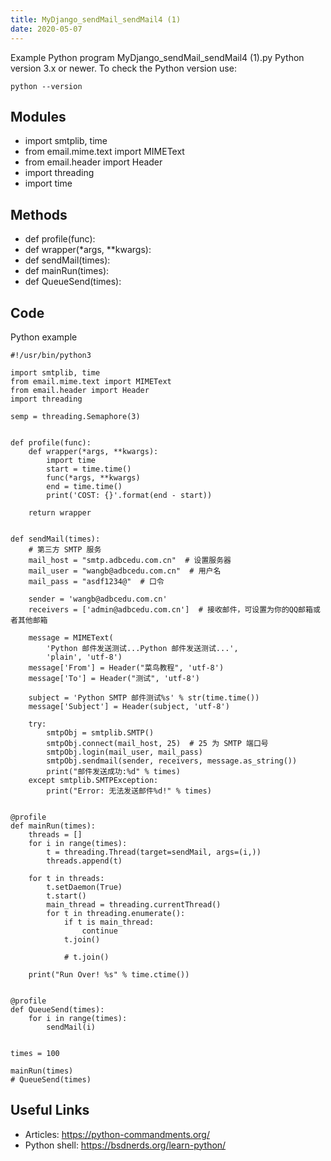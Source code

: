 ```yaml
---
title: MyDjango_sendMail_sendMail4 (1)
date: 2020-05-07
---
```

Example Python program MyDjango_sendMail_sendMail4 (1).py
Python version 3.x or newer.
To check the Python version use:

    python --version

## Modules

* import smtplib, time
* from email.mime.text import MIMEText
* from email.header import Header
* import threading
* import time

## Methods

* def profile(func):
* def wrapper(*args, **kwargs):
* def sendMail(times):
* def mainRun(times):
* def QueueSend(times):

## Code

Python example

    #!/usr/bin/python3
    
    import smtplib, time
    from email.mime.text import MIMEText
    from email.header import Header
    import threading
    
    semp = threading.Semaphore(3)
    
    
    def profile(func):
        def wrapper(*args, **kwargs):
            import time
            start = time.time()
            func(*args, **kwargs)
            end = time.time()
            print('COST: {}'.format(end - start))
    
        return wrapper
    
    
    def sendMail(times):
        # 第三方 SMTP 服务
        mail_host = "smtp.adbcedu.com.cn"  # 设置服务器
        mail_user = "wangb@adbcedu.com.cn"  # 用户名
        mail_pass = "asdf1234@"  # 口令
    
        sender = 'wangb@adbcedu.com.cn'
        receivers = ['admin@adbcedu.com.cn']  # 接收邮件，可设置为你的QQ邮箱或者其他邮箱
    
        message = MIMEText(
            'Python 邮件发送测试...Python 邮件发送测试...',
            'plain', 'utf-8')
        message['From'] = Header("菜鸟教程", 'utf-8')
        message['To'] = Header("测试", 'utf-8')
    
        subject = 'Python SMTP 邮件测试%s' % str(time.time())
        message['Subject'] = Header(subject, 'utf-8')
    
        try:
            smtpObj = smtplib.SMTP()
            smtpObj.connect(mail_host, 25)  # 25 为 SMTP 端口号
            smtpObj.login(mail_user, mail_pass)
            smtpObj.sendmail(sender, receivers, message.as_string())
            print("邮件发送成功:%d" % times)
        except smtplib.SMTPException:
            print("Error: 无法发送邮件%d!" % times)
    
    
    @profile
    def mainRun(times):
        threads = []
        for i in range(times):
            t = threading.Thread(target=sendMail, args=(i,))
            threads.append(t)
    
        for t in threads:
            t.setDaemon(True)
            t.start()
            main_thread = threading.currentThread()
            for t in threading.enumerate():
                if t is main_thread:
                    continue
                t.join()
    
                # t.join()
    
        print("Run Over! %s" % time.ctime())
    
    
    @profile
    def QueueSend(times):
        for i in range(times):
            sendMail(i)
    
    
    times = 100
    
    mainRun(times)
    # QueueSend(times)
    

## Useful Links

- Articles: https://python-commandments.org/
- Python shell: https://bsdnerds.org/learn-python/
